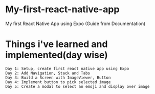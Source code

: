 # My-first-react-native-app

My first React Native App using Expo (Guide from Documentation)

# Things i've learned and implemented(day wise)

    Day 1: Setup, create first react native app using Expo
    Day 2: Add Navigation, Stack and Tabs
    Day 3: Build a Screen with ImageViewer, Button
    Day 4: Implement button to pick selected image
    Day 5: Create a modal to select an emoji and display over image
